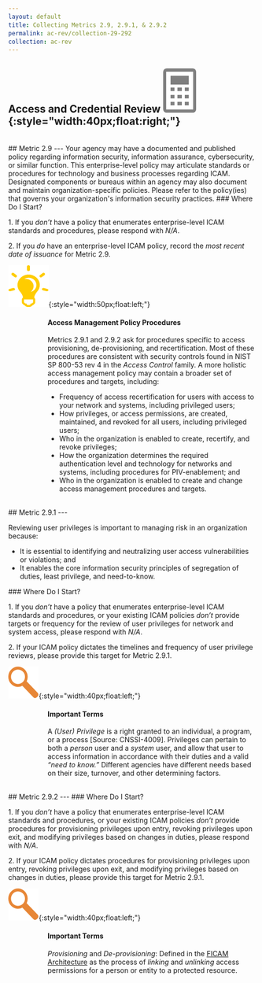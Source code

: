 ```yaml
---
layout: default
title: Collecting Metrics 2.9, 2.9.1, & 2.9.2
permalink: ac-rev/collection-29-292
collection: ac-rev
---
```

## Access and Credential Review ![calc logo](../img/calc.png){:style="width:40px;float:right;"}
<br>
## Metric 2.9
---
Your agency may have a documented and published policy regarding information security, information assurance, cybersecurity, or similar function. This enterprise-level policy may articulate standards or procedures for technology and business processes regarding ICAM. Designated components or bureaus within an agency may also document and maintain organization-specific policies. Please refer to the policy(ies) that governs your organization's information security practices.
### Where Do I Start?
<p>
1. If you <i>don’t</i> have a policy that enumerates enterprise-level ICAM standards and procedures, please respond with <i>N/A</i>.</p>
<p>
2.	If you <i>do</i> have an enterprise-level ICAM policy, record the <i>most recent date of issuance</i> for Metric 2.9.</p>

![aha  logo](../img/aha.png){:style="width:50px;float:left;"}
  <div class="usa-alert">
  <div class="usa-alert-text">
<p class="usa-alert-text"><H4>Access Management Policy Procedures</H4></p>
<p>
Metrics 2.9.1 and 2.9.2 ask for procedures specific to access provisioning, de-provisioning, and recertification. Most of these procedures are consistent with security controls found in NIST SP 800-53 rev 4 in the <i>Access Control</i> family. A more holistic access management policy may contain a broader set of procedures and targets, including: </p>
<ul>
<li>Frequency of access recertification for users with access to your network and systems, including privileged users;</li>
<li>How privileges, or access permissions, are created, maintained, and revoked for all users, including privileged users;</li>
<li>Who in the organization is enabled to create, recertify, and revoke privileges; </li>
<li>How the organization determines the required authentication level and technology for networks and systems, including procedures for PIV-enablement; and</li>
<li>Who in the organization is enabled to create and change access management procedures and targets.</li>
</ul>
</div>
</div>
<br>
## Metric 2.9.1
---
<p>
Reviewing user privileges is important to managing risk in an organization because:</p>
<ul>
<li>It is essential to identifying and neutralizing user access vulnerabilities or violations; and</li>
<li>It enables the core information security principles of segregation of duties, least privilege, and need-to-know.</li></ul>
### Where Do I Start?
<p>
1. If you <i>don’t</i> have a policy that enumerates enterprise-level ICAM standards and procedures, or your existing ICAM policies <i>don’t</i> provide targets or frequency for the review of user privileges for network and system access, please respond with <i>N/A</i>.</p>
<p>
2. If your ICAM policy dictates the timelines and frequency of user privilege reviews, please provide this target for Metric 2.9.1. </p>

![focus  logo](../img/focus.png){:style="width:40px;float:left;"}
<style>
div .usa-alert-text {
padding-left: 5rem;
vertical-align: top; }
  </style>
  <div class="usa-alert">
  <div class="usa-alert-text">
<p class="usa-alert-text"><H4>Important Terms</H4></p>
<p>
A <i>(User) Privilege</i> is a right granted to an individual, a program, or a process [Source: CNSSI-4009]. Privileges can pertain to both a <i>person</i> user and a <i>system</i> user, and allow that user to access information in accordance with their duties and a valid <i>“need to know.”</i> Different agencies have different needs based on their size, turnover, and other determining factors.
</p>
</div>
</div>
<br>
## Metric 2.9.2
---
### Where Do I Start?
<p>
1.	If you <i>don’t</i> have a policy that enumerates enterprise-level ICAM standards and procedures, or your existing ICAM policies <i>don’t</i> provide procedures for provisioning privileges upon entry, revoking privileges upon exit, and modifying privileges based on changes in duties, please respond with <i>N/A</i>.</p>
<p>
2.	If your ICAM policy dictates procedures for provisioning privileges upon entry, revoking privileges upon exit, and modifying privileges based on changes in duties, please provide this target for Metric 2.9.1.</p>

![focus  logo](../img/focus.png){:style="width:40px;float:left;"}
<style>
div .usa-alert-text {
padding-left: 5rem;
vertical-align: top; }
  </style>
  <div class="usa-alert">
  <div class="usa-alert-text">
<p class="usa-alert-text"><H4>Important Terms</H4></p>
<p>
<i>Provisioning</i> and <i>De-provisioning</i>: Defined in the <a href="https://arch.idmanagement.gov/">FICAM Architecture</a> as the process of <i>linking</i> and <i>unlinking</i> access permissions for a person or entity to a protected resource.</p>
</div>
</div>
